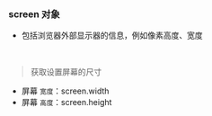 ### screen 对象
- 包括浏览器外部显示器的信息，例如像素高度、宽度

<br>

> 获取设置屏幕的尺寸
- 屏幕 `宽度`：screen.width
- 屏幕 `高度`：screen.height
